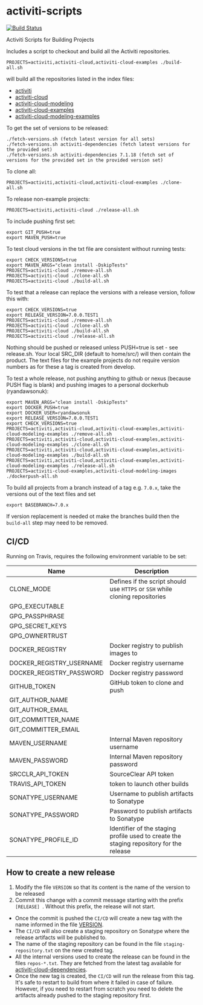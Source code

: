 # activiti-scripts

[![Build Status](https://travis-ci.com/Activiti/activiti-scripts.svg?branch=master)](https://travis-ci.com/Activiti/activiti-scripts)

Activiti Scripts for Building Projects

Includes a script to checkout and build all the Activiti repositories.

    PROJECTS=activiti,activiti-cloud,activiti-cloud-examples ./build-all.sh

will build all the repositories listed in the index files:

* [activiti](./repos-activiti.txt)
* [activiti-cloud](./repos-activiti-cloud.txt)
* [activiti-cloud-modeling](./repos-activiti-cloud-modeling.txt)
* [activiti-cloud-examples](./repos-activiti-cloud-examples.txt)
* [activiti-cloud-modeling-examples](./repos-activiti-cloud-modeling-examples.txt)

To get the set of versions to be released:

    ./fetch-versions.sh (fetch latest version for all sets)
    ./fetch-versions.sh activiti-dependencies (fetch latest versions for the provided set)
    ./fetch-versions.sh activiti-dependencies 7.1.18 (fetch set of versions for the provided set in the provided version set)
    
To clone all:

    PROJECTS=activiti,activiti-cloud,activiti-cloud-examples ./clone-all.sh

To release non-example projects:

    PROJECTS=activiti,activiti-cloud ./release-all.sh

To include pushing first set:

    export GIT_PUSH=true
    export MAVEN_PUSH=true

To test cloud versions in the txt file are consistent without running tests:

    export CHECK_VERSIONS=true
    export MAVEN_ARGS="clean install -DskipTests"
    PROJECTS=activiti-cloud ./remove-all.sh
    PROJECTS=activiti-cloud ./clone-all.sh
    PROJECTS=activiti-cloud ./build-all.sh

To test that a release can replace the versions with a release version, follow this with:

    export CHECK_VERSIONS=true
    export RELEASE_VERSION=7.0.0.TEST1
    PROJECTS=activiti-cloud ./remove-all.sh
    PROJECTS=activiti-cloud ./clone-all.sh
    PROJECTS=activiti-cloud ./build-all.sh
    PROJECTS=activiti-cloud ./release-all.sh
   
Nothing should be pushed or released unless PUSH=true is set - see release.sh. Your local SRC_DIR (default to home/src/) will then contain the product.
The text files for the example projects do not require version numbers as for these a tag is created from develop.

To test a whole release, not pushing anything to github or nexus (because PUSH flag is blank) and pushing images to a personal dockerhub (ryandawsonuk):

    export MAVEN_ARGS="clean install -DskipTests"
    export DOCKER_PUSH=true
    export DOCKER_USER=ryandawsonuk
    export RELEASE_VERSION=7.0.0.TEST1
    export CHECK_VERSIONS=true
    PROJECTS=activiti,activiti-cloud,activiti-cloud-examples,activiti-cloud-modeling-examples ./remove-all.sh
    PROJECTS=activiti,activiti-cloud,activiti-cloud-examples,activiti-cloud-modeling-examples ./clone-all.sh
    PROJECTS=activiti,activiti-cloud,activiti-cloud-examples,activiti-cloud-modeling-examples ./build-all.sh
    PROJECTS=activiti,activiti-cloud,activiti-cloud-examples,activiti-cloud-modeling-examples ./release-all.sh
    PROJECTS=activiti-cloud-examples,activiti-cloud-modeling-images ./dockerpush-all.sh

To build all projects from a branch instead of a tag e.g. `7.0.x`, take the versions out of the text files and set

    export BASEBRANCH=7.0.x

If version replacement is needed ot make the branches build then the `build-all` step may need to be removed.

## CI/CD

Running on Travis, requires the following environment variable to be set:

| Name | Description |
|------|-------------|
| CLONE_MODE | Defines if the script should use `HTTPS` or `SSH` while cloning repositories|
| GPG_EXECUTABLE | |
| GPG_PASSPHRASE | |
| GPG_SECRET_KEYS | |
| GPG_OWNERTRUST | |
| DOCKER_REGISTRY | Docker registry to publish images to |
| DOCKER_REGISTRY_USERNAME | Docker registry username |
| DOCKER_REGISTRY_PASSWORD | Docker registry password |
| GITHUB_TOKEN | GitHub token to clone and push |
| GIT_AUTHOR_NAME | |
| GIT_AUTHOR_EMAIL | |
| GIT_COMMITTER_NAME | |
| GIT_COMMITTER_EMAIL | |
| MAVEN_USERNAME | Internal Maven repository username |
| MAVEN_PASSWORD | Internal Maven repository password |
| SRCCLR_API_TOKEN | SourceClear API token |
| TRAVIS_API_TOKEN | token to launch other builds |
| SONATYPE_USERNAME | Username to publish artifacts to Sonatype |
| SONATYPE_PASSWORD | Password to publish artifacts to Sonatype |
| SONATYPE_PROFILE_ID | Identifier of the staging profile used to create the staging repository for the release |

## How to create a new release
1. Modify the file `VERSION` so that its content is the name of the version to be released
2. Commit this change with a commit message starting with the prefix `[RELEASE] `. 
Without this prefix, the release will not start.

- Once the commit is pushed the `CI/CD` will create a new tag with the name informed in the file [VERSION](./VERSION). 
- The `CI/CD` will also create a staging repository on Sonatype where the release artifacts will be published to.
- The name of the staging repository can be found in the file `staging-repository.txt` on the new created tag.
- All the internal versions used to create the release can be found in the files `repos-*.txt`.
They are fetched from the latest tag available for [activiti-cloud-dependencies](https://github.com/Activiti/activiti-cloud-dependencies/tags).
- Once the new tag is created, the `CI/CD` will run the release from this tag. 
It's safe to restart to build from where it failed in case of failure. However, if you need to restart 
from scratch you need to delete the artifacts already pushed to the staging repository first.   
